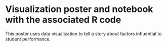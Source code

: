 # Visualization poster and notebook with the associated R code 
This poster uses data visualization to tell a story about factors influential to student performance. 
